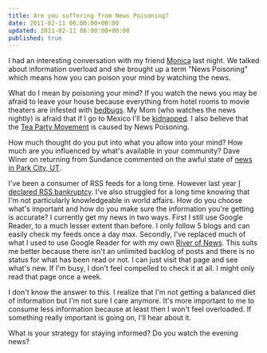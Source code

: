 ```yaml
---
title: Are you suffering from News Poisoning?
date: 2011-02-11 06:00:00+00:00
updated: 2011-02-11 06:00:00+00:00
published: true
---
```


I had an interesting conversation with my friend [Monica](http://www.mlvwrites.com/) last night. We talked about information overload and she brought up a term "News Poisoning" which means how you can poison your mind by watching the news.

What do I mean by poisoning your mind? If you watch the news you may be afraid to leave your house because everything from hotel rooms to movie theaters are infested with [bedbugs](http://www.cbsnews.com/stories/2010/08/25/eveningnews/main6805735.shtml). My Mom (who watches the news nightly) is afraid that if I go to Mexico I'll be [kidnapped](http://www.borderlandbeat.com/2010/10/expert-mexicos-kidnapping-industry-so.html).  I also believe that the [Tea Party Movement](http://www.youtube.com/watch?v=nnUfPQVOqpw) is caused by News Poisoning.

How much thought do you put into what you allow into your mind?  How much are you influenced by what's available in your community?  Dave Winer on returning from Sundance commented on the awful state of [news in Park City, UT](http://scripting.com/stories/2011/01/30/backInNyc.html).

I've been a consumer of RSS feeds for a long time.  However last year [I declared RSS bankruptcy](/rss-flipboard-and-me/).  I've also struggled for a long time knowing that I'm not particularly knowledgeable in world affairs.  How do you choose what's important and how do you make sure the information you're getting is accurate?  I currently get my news in two ways.   First I still use Google Reader, to a much lesser extent than before.  I only follow 5 blogs and can easily check my feeds once a day max.  Secondly, I've replaced much of what I used to use Google Reader for with my own [River of News](http://river.andrewshell.org/).  This suits me better because there isn't an unlimited backlog of posts and there is no status for what has been read or not.  I can just visit that page and see what's new.  If I'm busy, I don't feel compelled to check it at all.  I might only read that page once a week.

I don't know the answer to this.  I realize that I'm not getting a balanced diet of information but I'm not sure I care anymore.  It's more important to me to consume less information because at least then I won't feel overloaded.  If something really important is going on, I'll hear about it.

What is your strategy for staying informed?  Do you watch the evening news?

